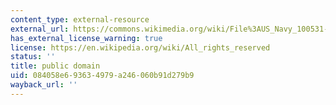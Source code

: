 ```yaml
---
content_type: external-resource
external_url: https://commons.wikimedia.org/wiki/File%3AUS_Navy_100531-N-7676W-075_Visitors_interact_with_the_mobile%2C_dexterous%2C_social_(MDS)_robot_Octavia_at_the_Office_of_Naval_Research_(ONR)_exhibit_during_Fleet_Week_New_York_2010.jpg
has_external_license_warning: true
license: https://en.wikipedia.org/wiki/All_rights_reserved
status: ''
title: public domain
uid: 084058e6-9363-4979-a246-060b91d279b9
wayback_url: ''
---
```

